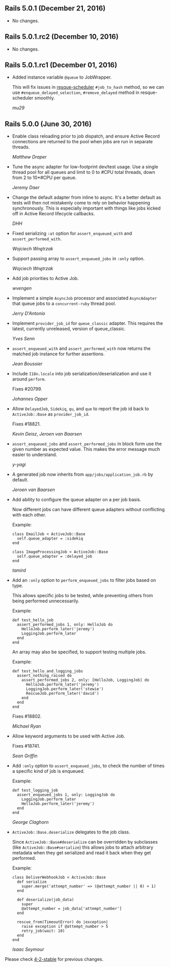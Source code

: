 ## Rails 5.0.1 (December 21, 2016) ##

*   No changes.


## Rails 5.0.1.rc2 (December 10, 2016) ##

*   No changes.


## Rails 5.0.1.rc1 (December 01, 2016) ##

*   Added instance variable `@queue` to JobWrapper.

    This will fix issues in [resque-scheduler](https://github.com/resque/resque-scheduler) `#job_to_hash` method,
    so we can use `#enqueue_delayed_selection`, `#remove_delayed` method in resque-scheduler smoothly.

    *mu29*


## Rails 5.0.0 (June 30, 2016) ##

*   Enable class reloading prior to job dispatch, and ensure Active Record
    connections are returned to the pool when jobs are run in separate threads.

    *Matthew Draper*

*   Tune the async adapter for low-footprint dev/test usage. Use a single
    thread pool for all queues and limit to 0 to #CPU total threads, down from
    2 to 10*#CPU per queue.

    *Jeremy Daer*

*   Change the default adapter from inline to async. It's a better default as tests will then not mistakenly
    come to rely on behavior happening synchronously. This is especially important with things like jobs kicked off
    in Active Record lifecycle callbacks.

    *DHH*

*   Fixed serializing `:at` option for `assert_enqueued_with`
    and `assert_performed_with`.

    *Wojciech Wnętrzak*

*   Support passing array to `assert_enqueued_jobs` in `:only` option.

    *Wojciech Wnętrzak*

*   Add job priorities to Active Job.

    *wvengen*

*   Implement a simple `AsyncJob` processor and associated `AsyncAdapter` that
    queue jobs to a `concurrent-ruby` thread pool.

    *Jerry D'Antonio*

*   Implement `provider_job_id` for `queue_classic` adapter. This requires the
    latest, currently unreleased, version of queue_classic.

    *Yves Senn*

*   `assert_enqueued_with` and `assert_performed_with` now returns the matched
    job instance for further assertions.

    *Jean Boussier*

*   Include `I18n.locale` into job serialization/deserialization and use it around
    `perform`.

    Fixes #20799.

    *Johannes Opper*

*   Allow `DelayedJob`, `Sidekiq`, `qu`, and `que` to report the job id back to
    `ActiveJob::Base` as `provider_job_id`.

    Fixes #18821.

    *Kevin Deisz*, *Jeroen van Baarsen*

*   `assert_enqueued_jobs` and `assert_performed_jobs` in block form use the
    given number as expected value. This makes the error message much easier to
    understand.

    *y-yagi*

*   A generated job now inherits from `app/jobs/application_job.rb` by default.

    *Jeroen van Baarsen*

*   Add ability to configure the queue adapter on a per job basis.

    Now different jobs can have different queue adapters without conflicting with
    each other.

    Example:

        class EmailJob < ActiveJob::Base
          self.queue_adapter = :sidekiq
        end

        class ImageProcessingJob < ActiveJob::Base
          self.queue_adapter = :delayed_job
        end

    *tamird*

*   Add an `:only` option to `perform_enqueued_jobs` to filter jobs based on
    type.

    This allows specific jobs to be tested, while preventing others from
    being performed unnecessarily.

    Example:

        def test_hello_job
          assert_performed_jobs 1, only: HelloJob do
            HelloJob.perform_later('jeremy')
            LoggingJob.perform_later
          end
        end

    An array may also be specified, to support testing multiple jobs.

    Example:

        def test_hello_and_logging_jobs
          assert_nothing_raised do
            assert_performed_jobs 2, only: [HelloJob, LoggingJob] do
              HelloJob.perform_later('jeremy')
              LoggingJob.perform_later('stewie')
              RescueJob.perform_later('david')
            end
          end
        end

    Fixes #18802.

    *Michael Ryan*

*   Allow keyword arguments to be used with Active Job.

    Fixes #18741.

    *Sean Griffin*

*   Add `:only` option to `assert_enqueued_jobs`, to check the number of times
    a specific kind of job is enqueued.

    Example:

        def test_logging_job
          assert_enqueued_jobs 1, only: LoggingJob do
            LoggingJob.perform_later
            HelloJob.perform_later('jeremy')
          end
        end

    *George Claghorn*

*   `ActiveJob::Base.deserialize` delegates to the job class.

    Since `ActiveJob::Base#deserialize` can be overridden by subclasses (like
    `ActiveJob::Base#serialize`) this allows jobs to attach arbitrary metadata
    when they get serialized and read it back when they get performed.

    Example:

        class DeliverWebhookJob < ActiveJob::Base
          def serialize
            super.merge('attempt_number' => (@attempt_number || 0) + 1)
          end

          def deserialize(job_data)
            super
            @attempt_number = job_data['attempt_number']
          end

          rescue_from(TimeoutError) do |exception|
            raise exception if @attempt_number > 5
            retry_job(wait: 10)
          end
        end

    *Isaac Seymour*

Please check [4-2-stable](https://github.com/rails/rails/blob/4-2-stable/activejob/CHANGELOG.md) for previous changes.
